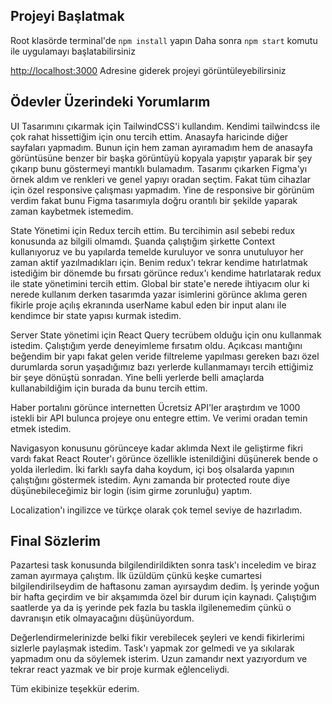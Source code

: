 ## Projeyi Başlatmak

Root klasörde terminal'de `npm install` yapın
Daha sonra `npm start` komutu ile uygulamayı başlatabilirsiniz

[http://localhost:3000](http://localhost:3000) Adresine giderek projeyi görüntüleyebilirsiniz

## Ödevler Üzerindeki Yorumlarım

UI Tasarımını çıkarmak için TailwindCSS'i kullandım. Kendimi tailwindcss ile çok rahat hissettiğim için onu tercih ettim. Anasayfa haricinde diğer sayfaları yapmadım. Bunun için hem zaman ayıramadım hem de anasayfa görüntüsüne benzer bir başka görüntüyü kopyala yapıştır yaparak bir şey çıkarıp bunu göstermeyi mantıklı bulamadım.
Tasarımı çıkarken Figma'yı örnek aldım ve renkleri ve genel yapıyı oradan seçtim. Fakat tüm cihazlar için özel responsive çalışması yapmadım. Yine de responsive bir görünüm verdim fakat bunu Figma tasarımıyla doğru orantılı bir şekilde yaparak zaman kaybetmek istemedim.

State Yönetimi için Redux tercih ettim. Bu tercihimin asıl sebebi redux konusunda az bilgili olmamdı. Şuanda çalıştığım şirkette Context kullanıyoruz ve bu yapılarda temelde kuruluyor ve sonra unutuluyor her zaman aktif yazılmadıkları için. Benim redux'ı tekrar kendime hatırlatmak istediğim bir dönemde bu fırsatı görünce redux'ı kendime hatırlatarak redux ile state yönetimini tercih ettim. Global bir state'e nerede ihtiyacım olur ki nerede kullanım derken tasarımda yazar isimlerini görünce aklıma geren fikirle proje açılış ekranında userName kabul eden bir input alanı ile kendimce bir state yapısı kurmak istedim.

Server State yönetimi için React Query tecrübem olduğu için onu kullanmak istedim. Çalıştığım yerde deneyimleme fırsatım oldu. Açıkcası mantığını beğendim bir yapı fakat gelen veride filtreleme yapılması gereken bazı özel durumlarda sorun yaşadığımız bazı yerlerde kullanmamayı tercih ettiğimiz bir şeye dönüştü sonradan. Yine belli yerlerde belli amaçlarda kullanabildiğim için burada da bunu tercih ettim.

Haber portalını görünce internetten Ücretsiz API'ler araştırdım ve 1000 istekli bir API bulunca projeye onu entegre ettim. Ve verimi oradan temin etmek istedim.

Navigasyon konusunu görünceye kadar aklımda Next ile geliştirme fikri vardı fakat React Router'ı görünce özellikle istenildiğini düşünerek bende o yolda ilerledim. İki farklı sayfa daha koydum, içi boş olsalarda yapının çalıştığını göstermek istedim. Aynı zamanda bir protected route diye düşünebileceğimiz bir login (isim girme zorunluğu) yaptım.

Localization'ı ingilizce ve türkçe olarak çok temel seviye de hazırladım.

## Final Sözlerim

Pazartesi task konusunda bilgilendirildikten sonra task'ı inceledim ve biraz zaman ayırmaya çalıştım. İlk üzüldüm çünkü keşke cumartesi bilgilendirilseydim de haftasonu zaman ayırsaydım dedim. İş yerinde yoğun bir hafta geçirdim ve bir akşamımda özel bir durum için kaynadı. Çalıştığım saatlerde ya da iş yerinde pek fazla bu taskla ilgilenemedim çünkü o davranışın etik olmayacağını düşünüyordum.

Değerlendirmelerinizde belki fikir verebilecek şeyleri ve kendi fikirlerimi sizlerle paylaşmak istedim. Task'ı yapmak zor gelmedi ve ya sıkılarak yapmadım onu da söylemek isterim. Uzun zamandır next yazıyordum ve tekrar react yazmak ve bir proje kurmak eğlenceliydi.

Tüm ekibinize teşekkür ederim.
